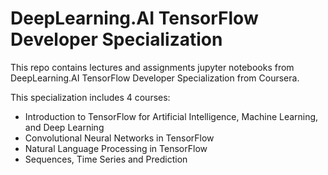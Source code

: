 # DeepLearning.AI TensorFlow Developer Specialization

This repo contains lectures and assignments jupyter notebooks from DeepLearning.AI TensorFlow Developer Specialization from Coursera.

This specialization includes 4 courses:

* Introduction to TensorFlow for Artificial Intelligence, Machine Learning, and Deep Learning
* Convolutional Neural Networks in TensorFlow
* Natural Language Processing in TensorFlow
* Sequences, Time Series and Prediction
